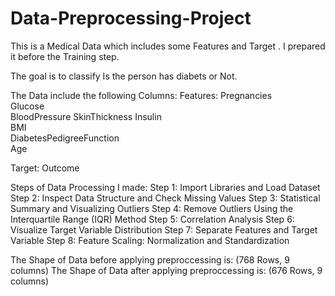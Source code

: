 # Data-Preprocessing-Project
This is a Medical Data which includes some Features and Target . I prepared it before the Training step.

The goal is to classify Is the person has diabets or Not.

The Data include the following Columns:
Features:
  Pregnancies	
  Glucose	
  BloodPressure	
  SkinThickness	
  Insulin	
  BMI	
  DiabetesPedigreeFunction	
  Age	

Target:
  Outcome

Steps of Data Processing I made:
  Step 1: Import Libraries and Load Dataset
  Step 2: Inspect Data Structure and Check Missing Values
  Step 3: Statistical Summary and Visualizing Outliers
  Step 4: Remove Outliers Using the Interquartile Range (IQR) Method
  Step 5: Correlation Analysis
  Step 6: Visualize Target Variable Distribution
  Step 7: Separate Features and Target Variable
  Step 8: Feature Scaling: Normalization and Standardization


 The Shape of Data before applying preproccessing is: (768 Rows, 9 columns) 
 The Shape of Data after applying preproccessing is: (676 Rows, 9 columns) 
